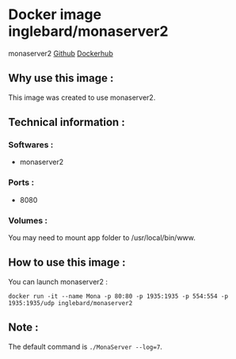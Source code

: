# Docker image inglebard/monaserver2
monaserver2
[Github](https://github.com/Inglebard/dockerfiles/tree/master/monaserver2)
[Dockerhub](https://hub.docker.com/r/inglebard/monaserver2)

## Why use this image :

This image was created to use monaserver2.

## Technical information :

### Softwares :
* monaserver2

### Ports :
* 8080

### Volumes :
You may need to mount app folder to /usr/local/bin/www.

## How to use this image :

You can launch monaserver2 :
```
docker run -it --name Mona -p 80:80 -p 1935:1935 -p 554:554 -p 1935:1935/udp inglebard/monaserver2
```

## Note :

The default command is `./MonaServer --log=7`.
